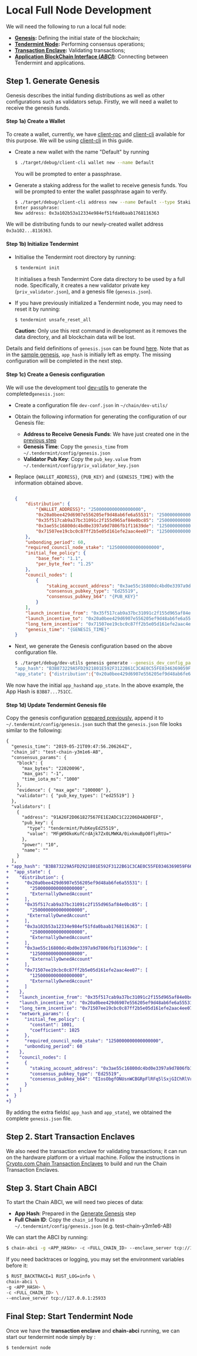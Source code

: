 
# Local Full Node Development

We will need the following to run a local full node:
-  **[Genesis](https://crypto-com.github.io/getting-started/genesis.html#tendermint-extra-information):** Defining the initial state of the blockchain;
-  **[Tendermint Node](https://crypto-com.github.io/getting-started/consensus.html#client-interacting-with-the-blockchain):** Performing consensus operations;
- **[Transaction Enclave](https://crypto-com.github.io/getting-started/enclave-architecture.html#transaction-validation):** Validating transactions;
-  **[Application BlockChain Interface (_ABCI_)](https://tendermint.com/docs/spec/abci/)**: Connecting between Tendermint and applications.


## Step 1. Generate Genesis

Genesis describes the initial funding distributions as well as other configurations such as validators setup. 
Firstly, we will need a wallet to receive the genesis funds.

<a id="wallet" />

####  Step 1a) Create a Wallet 

To create a wallet, currently, we have [client-rpc](https://github.com/crypto-com/chain/client-rpc) and [client-cli](https://github.com/crypto-com/chain/client-cli) available for this purpose. We will be using [client-cli](https://github.com/crypto-com/chain/client-cli) in this guide.

- Create a new wallet with the name "Default" by running 
  ```bash
  $ ./target/debug/client-cli wallet new --name Default
  ```
  You will be prompted to enter a passphrase.
  
- Generate a staking address for the wallet to receive genesis funds. You will be prompted to enter the wallet passphrase again to verify.  
  ```bash
  $ ./target/debug/client-cli address new --name Default --type Staking
  Enter passphrase: 
  New address: 0x3a102b53a12334e984ef51fda0baab1768116363
  ```

We will be distributing funds to our newly-created wallet address ``0x3a102...8116363``.

#### Step 1b)   Initialize Tendermint

- Initialise the Tendermint root directory by running: 
  ``` bash
  $ tendermint init
	 ```

  It initialises a fresh Tendermint Core data directory to be used by a full node. Specifically,  it creates  a new validator private key (`priv_validator.json`), and a genesis file (`genesis.json`). 

- If you have previously initialized a Tendermint node, you may need to reset it by running:

	```bash
	$ tendermint unsafe_reset_all
	```
	**Caution:** Only use this rest command in development as it removes the data directory, and all blockchain data will be lost. 


Details and field definitions of `genesis.json` can be found  [here](https://tendermint.com/docs/tendermint-core/using-tendermint.html#fields).  Note that as in the [sample genesis](https://tendermint.com/docs/tendermint-core/using-tendermint.html#sample-genesis-json), `app_hash` is initially left as empty. The missing configuration will be completed in the next step.



#### Step 1c) Create a Genesis configuration



We  will use  the development tool  [dev-utils](https://github.com/crypto-com/chain/dev-utils) to generate the completed`genesis.json`:
- Create a  configuration file `dev-conf.json` in  ``~/chain/dev-utils/``
- Obtain the following information for generating the configuration of our Genesis file:
	- **Address to Receive Genesis Funds**: We have just created one in the [previous step](#wallet)
	- **Genesis Time**: Copy the `genesis_time` from `~/.tendermint/config/genesis.json`
	- **Validator Pub Key**: Copy the `pub_key.value` from `~/.tendermint/config/priv_validator_key.json`
- Replace `{WALLET_ADDRESS}`, `{PUB_KEY}` and `{GENESIS_TIME}` with the information obtained above.



	```json
	
	{
	    "distribution": {
	        "{WALLET_ADDRESS}": "2500000000000000000",
	        "0x20a0bee429d6907e556205ef9d48ab6fe6a55531": "2500000000000000000",
	        "0x35f517cab9a37bc31091c2f155d965af84e0bc85": "2500000000000000000",
	        "0x3ae55c16800dc4bd0e3397a9d7806fb1f11639de": "1250000000000000000",
	        "0x71507ee19cbc0c87ff2b5e05d161efe2aac4ee07": "1250000000000000000"
	    },
	    "unbonding_period": 60,
	    "required_council_node_stake": "1250000000000000000",
	    "initial_fee_policy": {
	        "base_fee": "1.1",
	        "per_byte_fee": "1.25"
	    },
	    "council_nodes": [
	        {
	            "staking_account_address": "0x3ae55c16800dc4bd0e3397a9d7806fb1f11639de",
	            "consensus_pubkey_type": "Ed25519",
	            "consensus_pubkey_b64": "{PUB_KEY}"
	        }
	    ],
	    "launch_incentive_from": "0x35f517cab9a37bc31091c2f155d965af84e0bc85",
	    "launch_incentive_to": "0x20a0bee429d6907e556205ef9d48ab6fe6a55531",
	    "long_term_incentive": "0x71507ee19cbc0c87ff2b5e05d161efe2aac4ee07",
	    "genesis_time": "{GENESIS_TIME}"
	}
	```

<a id="app-hash" />

- Next, we generate the Genesis configuration based on the above configuration file. 
	```bash
	$ ./target/debug/dev-utils genesis generate --genesis_dev_config_path ./dev-utils/dev-conf.json
	"app_hash": "B3B873229A5FD2921801E592F3122B61C3CAE0C55FE0346369059F6643C751CC",
	"app_state": {"distribution":{"0x20a0bee429d6907e556205ef9d48ab6fe6a55531":["2500000000000000000","ExternallyOwnedAccount"],"0x35f517cab9a37bc31091c2f155d965af84e0bc85":["2500000000000000000","ExternallyOwnedAccount"],"0x3a102b53a12334e984ef51fda0baab1768116363":["2500000000000000000","ExternallyOwnedAccount"],"0x3ae55c16800dc4bd0e3397a9d7806fb1f11639de":["1250000000000000000","ExternallyOwnedAccount"],"0x71507ee19cbc0c87ff2b5e05d161efe2aac4ee07":["1250000000000000000","ExternallyOwnedAccount"]},"launch_incentive_from":"0x35f517cab9a37bc31091c2f155d965af84e0bc85","launch_incentive_to":"0x20a0bee429d6907e556205ef9d48ab6fe6a55531","long_term_incentive":"0x71507ee19cbc0c87ff2b5e05d161efe2aac4ee07","network_params":{"initial_fee_policy":{"constant":1001,"coefficient":1025},"required_council_node_stake":"1250000000000000000","unbonding_period":60},"council_nodes":[{"staking_account_address":"0x3ae55c16800dc4bd0e3397a9d7806fb1f11639de","consensus_pubkey_type":"Ed25519","consensus_pubkey_b64":"EIosObgfONUsnWCBGRpFlRFq5lSxjGIChRlVrVWVkcE="}]}
	```

We now have the initial `app_hash`and  `app_state`. In the above example, the App Hash is  `B3B87...751CC`.



#### Step 1d) Update Tendermint Genesis file 

Copy the genesis configuration [prepared previously](#app-hash),  append it to `~/.tendermint/config/genesis.json` such that the ``genesis.json`` file looks similar to the following:

```diff
{
  "genesis_time": "2019-05-21T09:47:56.206264Z",
  "chain_id": "test-chain-y3m1e6-AB",
  "consensus_params": {
    "block": {
      "max_bytes": "22020096",
      "max_gas": "-1",
      "time_iota_ms": "1000"
    },
    "evidence": { "max_age": "100000" },
    "validator": { "pub_key_types": ["ed25519"] }
  },
  "validators": [
    {
      "address": "91A26F2D061827567FE1E2ADC1C22206D4AD0FEF",
      "pub_key": {
        "type": "tendermint/PubKeyEd25519",
        "value": "MFgW9OkoKufCrdAjk7Zx0LMWKA/0ixkmuBpO0flyRtU="
      },
      "power": "10",
      "name": ""
    }
  ],
+ "app_hash": "B3B873229A5FD2921801E592F3122B61C3CAE0C55FE0346369059F6643C751CC",
+  "app_state": {
+    "distribution": {
+      "0x20a0bee429d6907e556205ef9d48ab6fe6a55531": [
+        "2500000000000000000",
+        "ExternallyOwnedAccount"
+      ],
+      "0x35f517cab9a37bc31091c2f155d965af84e0bc85": [
+        "2500000000000000000",
+       "ExternallyOwnedAccount"
+      ],
+      "0x3a102b53a12334e984ef51fda0baab1768116363": [
+        "2500000000000000000",
+        "ExternallyOwnedAccount"
+      ],
+      "0x3ae55c16800dc4bd0e3397a9d7806fb1f11639de": [
+        "1250000000000000000",
+        "ExternallyOwnedAccount"
+      ],
+      "0x71507ee19cbc0c87ff2b5e05d161efe2aac4ee07": [
+        "1250000000000000000",
+        "ExternallyOwnedAccount"
+      ]
+    },
+    "launch_incentive_from": "0x35f517cab9a37bc31091c2f155d965af84e0bc85",
+    "launch_incentive_to": "0x20a0bee429d6907e556205ef9d48ab6fe6a55531",
+    "long_term_incentive": "0x71507ee19cbc0c87ff2b5e05d161efe2aac4ee07",
+    "network_params": {
+      "initial_fee_policy": {
+        "constant": 1001,
+        "coefficient": 1025
+      },
+      "required_council_node_stake": "1250000000000000000",
+      "unbonding_period": 60
+    },
+    "council_nodes": [
+      {
+        "staking_account_address": "0x3ae55c16800dc4bd0e3397a9d7806fb1f11639de",
+        "consensus_pubkey_type": "Ed25519",
+        "consensus_pubkey_b64": "EIosObgfONUsnWCBGRpFlRFq5lSxjGIChRlVrVWVkcE="
+      }
+    ]
+  }
+}
```
By adding the extra fields( `app_hash` and `app_state`), we obtained the complete `genesis.json` file.



## Step 2.  Start Transaction Enclaves

We also need the transaction enclave for validating transactions; it can run on the hardware platform or a virtual machine. Follow the instructions in [Crypto.com Chain Transaction Enclaves](https://github.com/crypto-com/chain-tx-enclave) to build and run the Chain Transaction Enclaves.



##  Step 3. Start Chain ABCI

To start the Chain ABCI, we will need two pieces of data:
- **App Hash**: Prepared in the [Generate Genesis](#app-hash) step
- **Full Chain ID**: Copy the `chain_id` found in `~/.tendermint/config/genesis.json` (e.g. test-chain-y3m1e6-AB)

We can start the ABCI by running:

```bash
$ chain-abci -g <APP_HASHx> -c <FULL_CHAIN_ID> --enclave_server tcp://127.0.0.1:25933
```

If you need backtraces or logging, you may set the environment variables before it:
```bash
$ RUST_BACKTRACE=1 RUST_LOG=info \
chain-abci \
-g <APP_HASH> \
-c <FULL_CHAIN_ID> \
--enclave_server tcp://127.0.0.1:25933
```


##  Final Step: Start Tendermint Node

Once we have the **transaction enclave** and **chain-abci** running, we can start our tendermint node simply by : 

```bash
$ tendermint node
```

